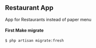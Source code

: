 ## Restaurant App
App for Restaurants instead of paper menu

#### First Make migrate
```sh
$ php artisan migrate:fresh
```


